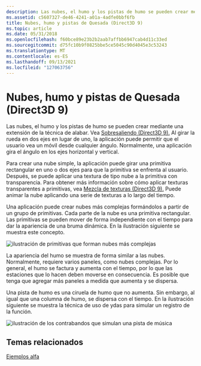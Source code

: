 ```yaml
---
description: Las nubes, el humo y los pistas de humo se pueden crear mediante una extensión de la técnica de alabar.
ms.assetid: c5607327-de46-4241-a01a-4adfe0bbf6fb
title: Nubes, humo y pistas de Quesada (Direct3D 9)
ms.topic: article
ms.date: 05/31/2018
ms.openlocfilehash: f60bce89e23b2b2aab7affbb6947cab4d11c33ed
ms.sourcegitcommit: d75fc10b9f0825bbe5ce5045c90d4045e3c53243
ms.translationtype: MT
ms.contentlocale: es-ES
ms.lasthandoff: 09/13/2021
ms.locfileid: "127063756"
---
```

# <a name="clouds-smoke-and-vapor-trails-direct3d-9"></a>Nubes, humo y pistas de Quesada (Direct3D 9)

Las nubes, el humo y los pistas de humo se pueden crear mediante una extensión de la técnica de alabar. Vea [Sobresaliendo (Direct3D 9).](billboarding.md) Al girar la rueda en dos ejes en lugar de uno, la aplicación puede permitir que el usuario vea un móvil desde cualquier ángulo. Normalmente, una aplicación gira el ángulo en los ejes horizontal y vertical.

Para crear una nube simple, la aplicación puede girar una primitiva rectangular en uno o dos ejes para que la primitiva se enfrenta al usuario. Después, se puede aplicar una textura de tipo nube a la primitiva con transparencia. Para obtener más información sobre cómo aplicar texturas transparentes a primitivas, vea [Mezcla de texturas (Direct3D 9).](texture-blending.md) Puede animar la nube aplicando una serie de texturas a lo largo del tiempo.

Una aplicación puede crear nubes más complejas formándolos a partir de un grupo de primitivas. Cada parte de la nube es una primitiva rectangular. Las primitivas se pueden mover de forma independiente con el tiempo para dar la apariencia de una bruma dinámica. En la ilustración siguiente se muestra este concepto.

![ilustración de primitivas que forman nubes más complejas](images/cloud.png)

La apariencia del humo se muestra de forma similar a las nubes. Normalmente, requiere varios paneles, como nubes complejas. Por lo general, el humo se factura y aumenta con el tiempo, por lo que las estaciones que lo hacen deben moverse en consecuencia. Es posible que tenga que agregar más paneles a medida que aumenta y se dispersa.

Una pista de humo es una ciruela de humo que no aumenta. Sin embargo, al igual que una columna de humo, se dispersa con el tiempo. En la ilustración siguiente se muestra la técnica de uso de ydas para simular un registro de la función.

![ilustración de los contrabandos que simulan una pista de música](images/vapor.png)

## <a name="related-topics"></a>Temas relacionados

<dl> <dt>

[Ejemplos alfa](alpha-examples.md)
</dt> </dl>

 

 



